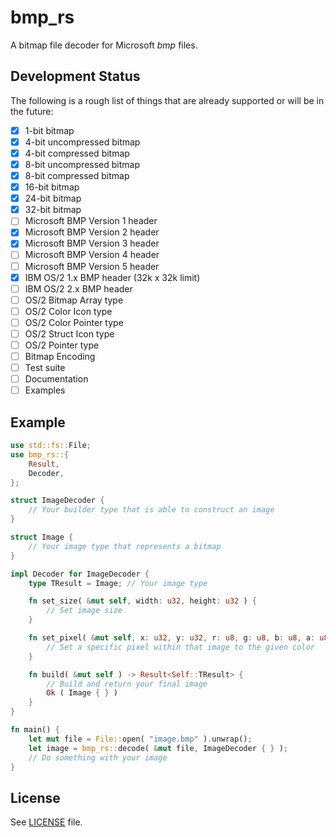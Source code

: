 # bmp_rs

A bitmap file decoder for Microsoft *bmp* files.

## Development Status

The following is a rough list of things that are already supported or will be in the future:

- [x] 1-bit bitmap
- [x] 4-bit uncompressed bitmap
- [x] 4-bit compressed bitmap
- [x] 8-bit uncompressed bitmap
- [x] 8-bit compressed bitmap
- [x] 16-bit bitmap
- [x] 24-bit bitmap
- [x] 32-bit bitmap
- [ ] Microsoft BMP Version 1 header
- [x] Microsoft BMP Version 2 header
- [x] Microsoft BMP Version 3 header
- [ ] Microsoft BMP Version 4 header
- [ ] Microsoft BMP Version 5 header
- [x] IBM OS/2 1.x BMP header (32k x 32k limit)
- [ ] IBM OS/2 2.x BMP header
- [ ] OS/2 Bitmap Array type
- [ ] OS/2 Color Icon type
- [ ] OS/2 Color Pointer type
- [ ] OS/2 Struct Icon type
- [ ] OS/2 Pointer type
- [ ] Bitmap Encoding
- [ ] Test suite
- [ ] Documentation
- [ ] Examples

## Example

```rust
use std::fs::File;
use bmp_rs::{
    Result,
    Decoder,
};

struct ImageDecoder {
    // Your builder type that is able to construct an image
}

struct Image {
    // Your image type that represents a bitmap
}

impl Decoder for ImageDecoder {
    type TResult = Image; // Your image type

    fn set_size( &mut self, width: u32, height: u32 ) {
        // Set image size
    }

    fn set_pixel( &mut self, x: u32, y: u32, r: u8, g: u8, b: u8, a: u8 ) {
        // Set a specific pixel within that image to the given color
    }

    fn build( &mut self ) -> Result<Self::TResult> {
        // Build and return your final image
        Ok ( Image { } )
    }
}

fn main() {
    let mut file = File::open( "image.bmp" ).unwrap();
    let image = bmp_rs::decode( &mut file, ImageDecoder { } );
    // Do something with your image
}
```

## License

See [LICENSE](LICENSE) file.
